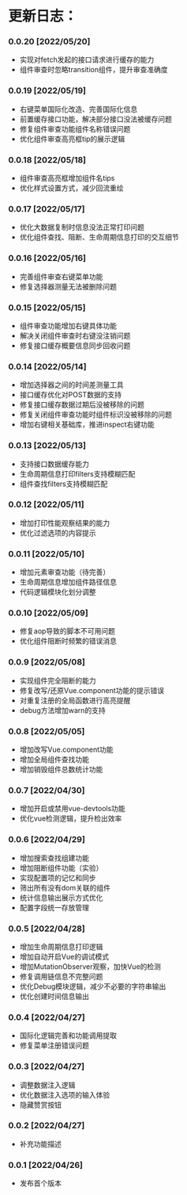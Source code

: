 # 更新日志：
### 0.0.20 [2022/05/20]
* 实现对fetch发起的接口请求进行缓存的能力
* 组件审查时忽略transition组件，提升审查准确度

### 0.0.19 [2022/05/19]
* 右键菜单国际化改造、完善国际化信息
* 前置缓存接口功能，解决部分接口没法被缓存问题
* 修复组件审查功能组件名称错误问题
* 优化组件审查高亮框tip的展示逻辑

### 0.0.18 [2022/05/18]
* 组件审查高亮框增加组件名tips
* 优化样式设置方式，减少回流重绘

### 0.0.17 [2022/05/17]
* 优化大数据复制时信息没法正常打印问题
* 优化组件查找、阻断、生命周期信息打印的交互细节

### 0.0.16 [2022/05/16]
* 完善组件审查右键菜单功能
* 修复选择器测量无法被删除问题

### 0.0.15 [2022/05/15]
* 组件审查功能增加右键具体功能
* 解决关闭组件审查时右键没注销问题
* 修复接口缓存概要信息同步回收问题

### 0.0.14 [2022/05/14]
* 增加选择器之间的时间差测量工具
* 接口缓存优化对POST数据的支持 
* 修复接口缓存数据过期后没被移除的问题
* 修复关闭组件审查功能时组件标识没被移除的问题
* 增加右键相关基础库，推进inspect右键功能

### 0.0.13 [2022/05/13]
* 支持接口数据缓存能力
* 生命周期信息打印filters支持模糊匹配
* 组件查找filters支持模糊匹配

### 0.0.12 [2022/05/11]
* 增加打印性能观察结果的能力
* 优化过滤选项的内容提示

### 0.0.11 [2022/05/10]
* 增加元素审查功能（待完善）
* 生命周期信息增加组件路径信息
* 代码逻辑模块化划分调整

### 0.0.10 [2022/05/09]
* 修复aop导致的脚本不可用问题
* 优化组件阻断时频繁的错误消息

### 0.0.9 [2022/05/08]
* 实现组件完全阻断的能力
* 修复改写/还原Vue.component功能的提示错误
* 对重复注册的全局函数进行高亮提醒
* debug方法增加warn的支持

### 0.0.8 [2022/05/05]
* 增加改写Vue.component功能
* 增加全局组件查找功能
* 增加销毁组件总数统计功能

### 0.0.7 [2022/04/30]
* 增加开启或禁用vue-devtools功能
* 优化vue检测逻辑，提升检出效率

### 0.0.6 [2022/04/29]
* 增加搜索查找组建功能
* 增加阻断组件功能（实验）
* 实现配置项的记忆和同步
* 筛出所有没有dom关联的组件
* 统计信息输出展示方式优化
* 配置字段统一存放管理

### 0.0.5 [2022/04/28]
* 增加生命周期信息打印逻辑
* 增加自动开启Vue的调试模式
* 增加MutationObserver观察，加快Vue的检测
* 修复调用链信息不完整问题
* 优化Debug模块逻辑，减少不必要的字符串输出
* 优化创建时间信息输出

### 0.0.4 [2022/04/27]
* 国际化逻辑完善和功能调用提取
* 修复菜单注册错误问题

### 0.0.3 [2022/04/27]
* 调整数据注入逻辑
* 优化数据注入选项的输入体验
* 隐藏赞赏按钮

### 0.0.2 [2022/04/27]
* 补充功能描述

### 0.0.1 [2022/04/26]
* 发布首个版本